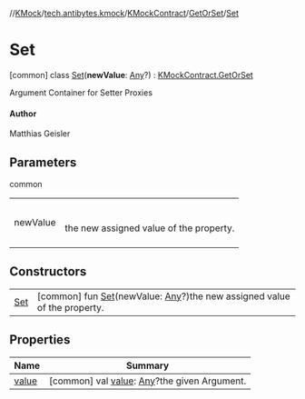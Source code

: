 //[KMock](../../../../../index.md)/[tech.antibytes.kmock](../../../index.md)/[KMockContract](../../index.md)/[GetOrSet](../index.md)/[Set](index.md)



# Set
 [common] class [Set](index.md)(**newValue**: [Any](https://kotlinlang.org/api/latest/jvm/stdlib/kotlin/-any/index.html)?) : [KMockContract.GetOrSet](../index.md)

Argument Container for Setter Proxies



#### Author


Matthias Geisler




## Parameters

common

| | |
|---|---|
| <a name="tech.antibytes.kmock/KMockContract.GetOrSet.Set///PointingToDeclaration/"></a>newValue| <a name="tech.antibytes.kmock/KMockContract.GetOrSet.Set///PointingToDeclaration/"></a><br><br>the new assigned value of the property.<br><br>|



## Constructors

| | |
|---|---|
| <a name="tech.antibytes.kmock/KMockContract.GetOrSet.Set/Set/#kotlin.Any?/PointingToDeclaration/"></a>[Set](-set.md)| <a name="tech.antibytes.kmock/KMockContract.GetOrSet.Set/Set/#kotlin.Any?/PointingToDeclaration/"></a> [common] fun [Set](-set.md)(newValue: [Any](https://kotlinlang.org/api/latest/jvm/stdlib/kotlin/-any/index.html)?)the new assigned value of the property.   <br>|


## Properties

|  Name |  Summary |
|---|---|
| <a name="tech.antibytes.kmock/KMockContract.GetOrSet.Set/value/#/PointingToDeclaration/"></a>[value](index.md#1518920736%2FProperties%2F-34120600)| <a name="tech.antibytes.kmock/KMockContract.GetOrSet.Set/value/#/PointingToDeclaration/"></a> [common] val [value](index.md#1518920736%2FProperties%2F-34120600): [Any](https://kotlinlang.org/api/latest/jvm/stdlib/kotlin/-any/index.html)?the given Argument.   <br>|
